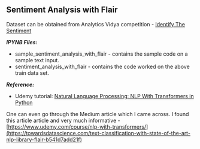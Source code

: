 ## Sentiment Analysis with Flair

Dataset can be obtained from Analytics Vidya competition -
[Identify The Sentiment]('https://datahack.analyticsvidhya.com/contest/linguipedia-codefest-natural-language-processing-1/#ProblemStatement')

__*IPYNB Files:*__
  - sample_sentiment_analysis_with_flair - contains the sample code on a sample text input.
  - sentiment_analysis_with_flair - contains the code worked on the above train data set.

__*Reference:*__
  - Udemy tutorial: [Natural Language Processing: NLP With Transformers in Python](https://www.udemy.com/course/nlp-with-transformers/)
  
One can even go through the Medium article which I came across. I found this article article and very much informative -
[https://www.udemy.com/course/nlp-with-transformers/](https://towardsdatascience.com/text-classification-with-state-of-the-art-nlp-library-flair-b541d7add21f)
